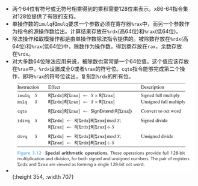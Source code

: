 - 两个64位有符号或无符号相乘得到的乘积需要128位来表示。x86-64指令集对128位提供了有限的支持。
- 单操作数的`imulq`和`mulq`要求一个参数必须在寄存器`%rax`中，而另一个参数作为指令的源操作数给出。计算结果存放在`%rdx`(高64位)和`%rax`(低64位)。
- 除法操作和取模操作都是由单操作数除法指令提供的。被除数存放在`%rdx`(高64位)和`%rax`(低64位)中，除数作为操作数，得到商存放在`rax`，余数存放在`%rdx`。
- 对大多数64位除法应用来说，被除数也常常是一个64位值。这个值应该存放在`%rax`中，`%rdx`设置成全0或者`%rax`的符号位。`cqto`指令能够完成第二个操作，即将`%rax`的符号位读出，复制到`%rdx`的所有位。
- ![image.png](../assets/image_1653134070817_0.png){:height 354, :width 707}